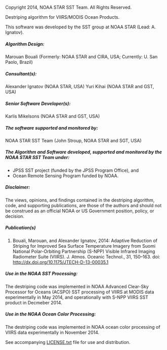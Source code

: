Copyright 2014, NOAA STAR SST Team. All Rights Reserved.

Destriping algorithm for VIIRS/MODIS Ocean Products.

This software was developed by the SST group at NOAA STAR (Lead:
A. Ignatov).

##### Algorithm Design: 
Marouan Bouali (Formerly: NOAA STAR and CIRA, USA; Currently: U. San
Paolo, Brazil)

##### Consultant(s):
Alexander Ignatov (NOAA STAR, USA)
Yuri Kihai (NOAA STAR and GST, USA)

##### Senior Software Developer(s): 
Karlis Mikelsons (NOAA STAR and GST, USA)

##### The software supported and monitored by:
NOAA STAR SST Team (John Stroup, NOAA STAR and SGT, USA)

##### The Algorithm and Software developed, supported and monitored by the NOAA STAR SST Team under:
* JPSS SST project (funded by the JPSS Program Office), and
* Ocean Remote Sensing Program funded by NOAA. 

##### Disclaimer: 
The views, opinions, and findings contained in the destriping algorithm,
code, and supporting publications, are those of the authors and should
not be construed as an official NOAA or US Government position, policy,
or decision.
 
##### Publication(s)
1. Bouali, Marouan, and Alexander Ignatov, 2014: Adaptive Reduction
of Striping for Improved Sea Surface Temperature Imagery from Suomi
National Polar-Orbiting Partnership (S-NPP) Visible Infrared Imaging
Radiometer Suite (VIIRS).  J. Atmos. Oceanic Technol., 31, 150–163. doi:
http://dx.doi.org/10.1175/JTECH-D-13-00035.1

##### Use in the NOAA SST Processing:
The destriping code was implemented in NOAA Advanced Clear-Sky Processor
for Oceans (ACSPO) SST processing of VIIRS at MODIS data experimentally in
May 2014, and operationally with S-NPP VIIRS SST product in Decmeber 2014.

##### Use in the NOAA Ocean Color Processing:
The destriping code was implemented in NOAA ocean color processing of
VIIRS data experimentally in November 2014.

See accompanying [LICENSE.txt](LICENSE.txt) file for use and distribution.
